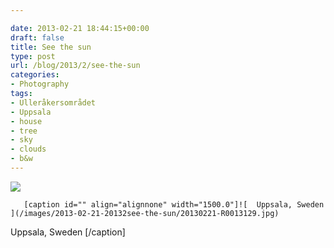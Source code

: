 ```yaml
---

date: 2013-02-21 18:44:15+00:00
draft: false
title: See the sun
type: post
url: /blog/2013/2/see-the-sun
categories:
- Photography
tags:
- Ulleråkersområdet
- Uppsala
- house
- tree
- sky
- clouds
- b&w
---
```


![](/images/2013-02-21-20132see-the-sun/20130221-R0013130.jpg)

  


  
       [caption id="" align="alignnone" width="1500.0"]![  Uppsala, Sweden  ](/images/2013-02-21-20132see-the-sun/20130221-R0013129.jpg)
  Uppsala, Sweden  [/caption]
